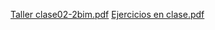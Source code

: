 [Taller clase02-2bim.pdf](https://github.com/user-attachments/files/18173079/Taller.clase02-2bim.pdf)
[Ejercicios en clase.pdf](https://github.com/user-attachments/files/18173083/Ejercicios.en.clase.pdf)
